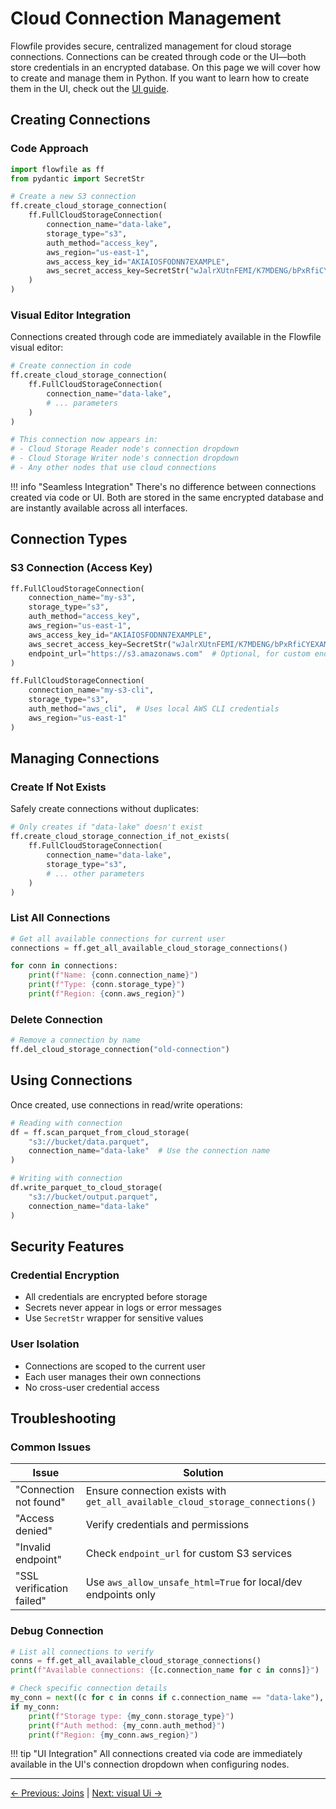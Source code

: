 # Cloud Connection Management

Flowfile provides secure, centralized management for cloud storage connections. Connections can be created through code or the UI—both store credentials in an encrypted database. 
On this page we will cover how to create and manage them in Python. If you want to learn how to create them in the UI, 
check out the [UI guide](../../guides/manage_cloud_connections.md).

## Creating Connections

### Code Approach

```python
import flowfile as ff
from pydantic import SecretStr

# Create a new S3 connection
ff.create_cloud_storage_connection(
    ff.FullCloudStorageConnection(
        connection_name="data-lake",
        storage_type="s3",
        auth_method="access_key",
        aws_region="us-east-1",
        aws_access_key_id="AKIAIOSFODNN7EXAMPLE",
        aws_secret_access_key=SecretStr("wJalrXUtnFEMI/K7MDENG/bPxRfiCYEXAMPLEKEY")
    )
)
```

### Visual Editor Integration

Connections created through code are immediately available in the Flowfile visual editor:

```python
# Create connection in code
ff.create_cloud_storage_connection(
    ff.FullCloudStorageConnection(
        connection_name="data-lake",
        # ... parameters
    )
)

# This connection now appears in:
# - Cloud Storage Reader node's connection dropdown
# - Cloud Storage Writer node's connection dropdown
# - Any other nodes that use cloud connections
```

!!! info "Seamless Integration"
    There's no difference between connections created via code or UI. Both are stored in the same encrypted database and are instantly available across all interfaces.

## Connection Types

### S3 Connection (Access Key)

```python
ff.FullCloudStorageConnection(
    connection_name="my-s3",
    storage_type="s3",
    auth_method="access_key",
    aws_region="us-east-1",
    aws_access_key_id="AKIAIOSFODNN7EXAMPLE",
    aws_secret_access_key=SecretStr("wJalrXUtnFEMI/K7MDENG/bPxRfiCYEXAMPLEKEY"),
    endpoint_url="https://s3.amazonaws.com"  # Optional, for custom endpoints
)
```

```python
ff.FullCloudStorageConnection(
    connection_name="my-s3-cli",
    storage_type="s3",
    auth_method="aws_cli",  # Uses local AWS CLI credentials
    aws_region="us-east-1"
)
```

## Managing Connections

### Create If Not Exists

Safely create connections without duplicates:

```python
# Only creates if "data-lake" doesn't exist
ff.create_cloud_storage_connection_if_not_exists(
    ff.FullCloudStorageConnection(
        connection_name="data-lake",
        storage_type="s3",
        # ... other parameters
    )
)
```

### List All Connections

```python
# Get all available connections for current user
connections = ff.get_all_available_cloud_storage_connections()

for conn in connections:
    print(f"Name: {conn.connection_name}")
    print(f"Type: {conn.storage_type}")
    print(f"Region: {conn.aws_region}")
```

### Delete Connection

```python
# Remove a connection by name
ff.del_cloud_storage_connection("old-connection")
```

## Using Connections

Once created, use connections in read/write operations:

```python
# Reading with connection
df = ff.scan_parquet_from_cloud_storage(
    "s3://bucket/data.parquet",
    connection_name="data-lake"  # Use the connection name
)

# Writing with connection
df.write_parquet_to_cloud_storage(
    "s3://bucket/output.parquet",
    connection_name="data-lake"
)
```

## Security Features

### Credential Encryption

- All credentials are encrypted before storage
- Secrets never appear in logs or error messages
- Use `SecretStr` wrapper for sensitive values

### User Isolation

- Connections are scoped to the current user
- Each user manages their own connections
- No cross-user credential access


## Troubleshooting

### Common Issues

| Issue | Solution |
|-------|----------|
| "Connection not found" | Ensure connection exists with `get_all_available_cloud_storage_connections()` |
| "Access denied" | Verify credentials and permissions |
| "Invalid endpoint" | Check `endpoint_url` for custom S3 services |
| "SSL verification failed" | Use `aws_allow_unsafe_html=True` for local/dev endpoints only |

### Debug Connection

```python
# List all connections to verify
conns = ff.get_all_available_cloud_storage_connections()
print(f"Available connections: {[c.connection_name for c in conns]}")

# Check specific connection details
my_conn = next((c for c in conns if c.connection_name == "data-lake"), None)
if my_conn:
    print(f"Storage type: {my_conn.storage_type}")
    print(f"Auth method: {my_conn.auth_method}")
    print(f"Region: {my_conn.aws_region}")
```

!!! tip "UI Integration"
    All connections created via code are immediately available in the UI's connection dropdown when configuring nodes.

---
[← Previous: Joins](joins.md) | [Next: visual Ui →](visual-ui.md)
